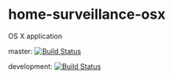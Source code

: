 # home-surveillance-osx
OS X application

master: [![Build Status](https://travis-ci.org/iSapozhnik/home-surveillance-osx.svg?branch=master)](https://travis-ci.org/iSapozhnik/home-surveillance-osx)

development: [![Build Status](https://travis-ci.org/iSapozhnik/home-surveillance-osx.svg?branch=development)](https://travis-ci.org/iSapozhnik/home-surveillance-osx)
